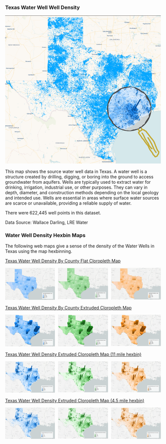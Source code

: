 ### Texas Water Well Well Density

<img src="images/texas_magnify.png" style="width:800px;">

This map shows the source water well data in Texas. A water well is a structure created by drilling, digging, or boring 
into the ground to access groundwater from aquifers. Wells are typically used to extract water for drinking, irrigation, 
industrial use, or other purposes. They can vary in depth, diameter, and construction methods depending on the local geology 
and intended use. Wells are essential in areas where surface water sources are scarce or unavailable, providing a reliable 
supply of water. 

There were 622,445 well points in this dataset.

Data Source: Wallace Darling, LRE Water

### Water Well Density Hexbin Maps

The following web maps give a sense of the density of the Water Wells in Texas using the map hexbinning.

[Texas Water Well Density By County Flat Cloropleth Map](https://fergusdevelopmentllc.github.io/texas-water-art-v2/01.html)
<div style="display: flex; gap: 10px;">
    <a href="https://fergusdevelopmentllc.github.io/texas-water-art-v2/01.html?color=blue" target='_blank'><img src="images/01_flat_county_blue.png" style="width:250px;"></a>
    <a href="https://fergusdevelopmentllc.github.io/texas-water-art-v2/01.html?color=green" target='_blank'><img src="images/01_flat_county_green.png" style="width:250px;"></a>
    <a href="https://fergusdevelopmentllc.github.io/texas-water-art-v2/01.html?color=orange" target='_blank'><img src="images/01_flat_county_orange.png" style="width:250px;"></a>
</div>

[Texas Water Well Density By County Extruded Cloropleth Map](https://fergusdevelopmentllc.github.io/texas-water-art-v2/02.html)
<div style="display: flex; gap: 10px;">
    <a href="https://fergusdevelopmentllc.github.io/texas-water-art-v2/02.html?color=blue" target='_blank'><img src="images/02_3d_county_blue.png" style="width:250px;"></a>
    <a href="https://fergusdevelopmentllc.github.io/texas-water-art-v2/02.html?color=green" target='_blank'><img src="images/02_3d_county_green.png" style="width:250px;"></a>
    <a href="https://fergusdevelopmentllc.github.io/texas-water-art-v2/02.html?color=orange" target='_blank'><img src="images/02_3d_county_orange.png" style="width:250px;"></a>
</div>

[Texas Water Well Density Extruded Cloropleth Map (11 mile hexbin)](https://fergusdevelopmentllc.github.io/texas-water-art-v2/03.html)
<div style="display: flex; gap: 10px;">
    <a href="https://fergusdevelopmentllc.github.io/texas-water-art-v2/03.html?color=blue" target='_blank'><img src="images/03_3d_county_blue.png" style="width:250px;"></a>
    <a href="https://fergusdevelopmentllc.github.io/texas-water-art-v2/03.html?color=green" target='_blank'><img src="images/03_3d_county_green.png" style="width:250px;"></a>
    <a href="https://fergusdevelopmentllc.github.io/texas-water-art-v2/03.html?color=orange" target='_blank'><img src="images/03_3d_county_orange.png" style="width:250px;"></a>
</div>

[Texas Water Well Density Extruded Cloropleth Map (4.5 mile hexbin)](https://fergusdevelopmentllc.github.io/texas-water-art-v2/04.html)
<div style="display: flex; gap: 10px;">
    <a href="https://fergusdevelopmentllc.github.io/texas-water-art-v2/04.html?color=blue" target='_blank'><img src="images/04_3d_county_blue.png" style="width:250px;"></a>
    <a href="https://fergusdevelopmentllc.github.io/texas-water-art-v2/04.html?color=green" target='_blank'><img src="images/04_3d_county_green.png" style="width:250px;"></a>
    <a href="https://fergusdevelopmentllc.github.io/texas-water-art-v2/04.html?color=orange" target='_blank'><img src="images/04_3d_county_orange.png" style="width:250px;"></a>
</div>
